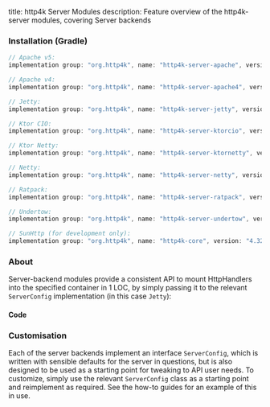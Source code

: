 title: http4k Server Modules
description: Feature overview of the http4k-server modules, covering Server backends

### Installation (Gradle)

```groovy
// Apache v5: 
implementation group: "org.http4k", name: "http4k-server-apache", version: "4.32.4.0"

// Apache v4: 
implementation group: "org.http4k", name: "http4k-server-apache4", version: "4.32.4.0"

// Jetty: 
implementation group: "org.http4k", name: "http4k-server-jetty", version: "4.32.4.0"

// Ktor CIO: 
implementation group: "org.http4k", name: "http4k-server-ktorcio", version: "4.32.4.0"

// Ktor Netty: 
implementation group: "org.http4k", name: "http4k-server-ktornetty", version: "4.32.4.0"

// Netty: 
implementation group: "org.http4k", name: "http4k-server-netty", version: "4.32.4.0"

// Ratpack: 
implementation group: "org.http4k", name: "http4k-server-ratpack", version: "4.32.4.0"

// Undertow: 
implementation group: "org.http4k", name: "http4k-server-undertow", version: "4.32.4.0"

// SunHttp (for development only): 
implementation group: "org.http4k", name: "http4k-core", version: "4.32.4.0"
```

### About
Server-backend modules provide a consistent API to mount HttpHandlers into the specified container in 1 LOC, by 
simply passing it to the relevant `ServerConfig` implementation (in this case `Jetty`):

#### Code [<img class="octocat"/>](https://github.com/http4k/http4k/blob/master/src/docs/guide/reference/servers/example_http.kt)

<script src="https://gist-it.appspot.com/https://github.com/http4k/http4k/blob/master/src/docs/guide/reference/servers/example_http.kt"></script>

### Customisation
Each of the server backends implement an interface `ServerConfig`, which is written with sensible defaults for the server in questions, 
but is also designed to be used as a starting point for tweaking to API user needs. To customize, simply use the relevant `ServerConfig` 
class as a starting point and reimplement as required. See the how-to guides for an example of this in use.
